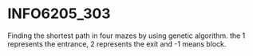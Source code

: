 # INFO6205_303 
Finding the shortest path in four mazes by using genetic algorithm.
the 1 represents the entrance, 2 represents the exit and -1 means block.

            
